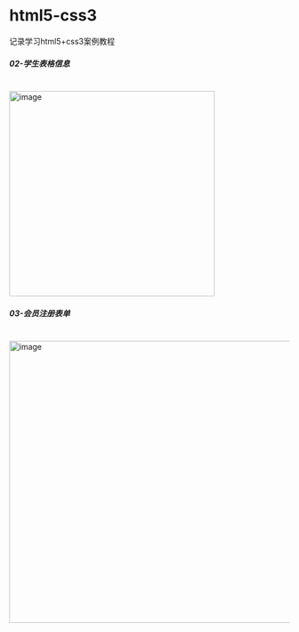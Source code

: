 # html5-css3
记录学习html5+css3案例教程

<h5>02-学生表格信息</h5><br>
<img width="369" alt="image" src="https://user-images.githubusercontent.com/67896996/223431380-3f393c25-f395-4870-b761-f1ad7169e477.png">


<h5>03-会员注册表单</h5><br>
<img width="507" alt="image" src="https://user-images.githubusercontent.com/67896996/223431528-8c667b94-2100-4ead-93a5-ec68a1fff67d.png">

